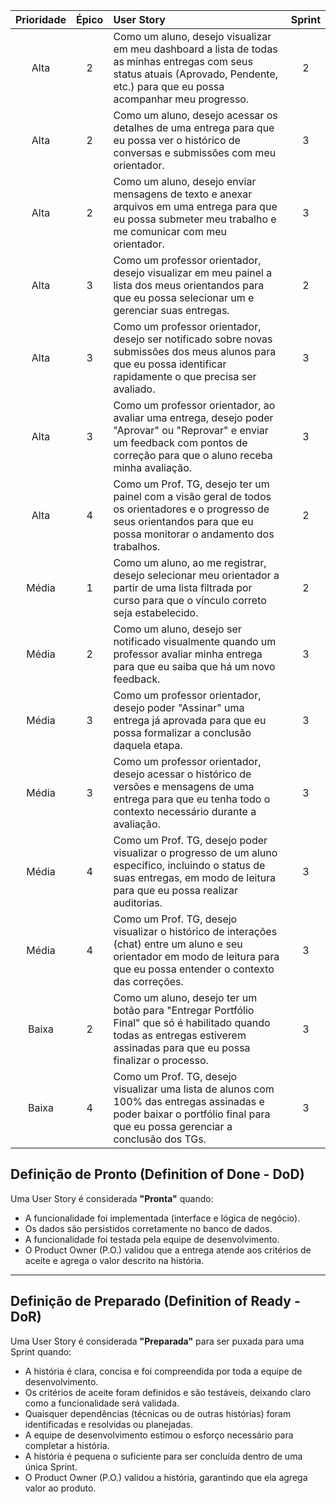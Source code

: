 | Prioridade | Épico | User Story | Sprint |
| :---: | :---: | :--- | :---: |
| Alta | 2 | Como um aluno, desejo visualizar em meu dashboard a lista de todas as minhas entregas com seus status atuais (Aprovado, Pendente, etc.) para que eu possa acompanhar meu progresso. | 2 |
| Alta | 2 | Como um aluno, desejo acessar os detalhes de uma entrega para que eu possa ver o histórico de conversas e submissões com meu orientador. | 3 |
| Alta | 2 | Como um aluno, desejo enviar mensagens de texto e anexar arquivos em uma entrega para que eu possa submeter meu trabalho e me comunicar com meu orientador. | 3 |
| Alta | 3 | Como um professor orientador, desejo visualizar em meu painel a lista dos meus orientandos para que eu possa selecionar um e gerenciar suas entregas. | 2 |
| Alta | 3 | Como um professor orientador, desejo ser notificado sobre novas submissões dos meus alunos para que eu possa identificar rapidamente o que precisa ser avaliado. | 3 |
| Alta | 3 | Como um professor orientador, ao avaliar uma entrega, desejo poder "Aprovar" ou "Reprovar" e enviar um feedback com pontos de correção para que o aluno receba minha avaliação. | 3 |
| Alta | 4 | Como um Prof. TG, desejo ter um painel com a visão geral de todos os orientadores e o progresso de seus orientandos para que eu possa monitorar o andamento dos trabalhos. | 2 |
| Média | 1 | Como um aluno, ao me registrar, desejo selecionar meu orientador a partir de uma lista filtrada por curso para que o vínculo correto seja estabelecido. | 2 |
| Média | 2 | Como um aluno, desejo ser notificado visualmente quando um professor avaliar minha entrega para que eu saiba que há um novo feedback. | 3 |
| Média | 3 | Como um professor orientador, desejo poder "Assinar" uma entrega já aprovada para que eu possa formalizar a conclusão daquela etapa. | 3 |
| Média | 3 | Como um professor orientador, desejo acessar o histórico de versões e mensagens de uma entrega para que eu tenha todo o contexto necessário durante a avaliação. | 3 |
| Média | 4 | Como um Prof. TG, desejo poder visualizar o progresso de um aluno específico, incluindo o status de suas entregas, em modo de leitura para que eu possa realizar auditorias. | 3 |
| Média | 4 | Como um Prof. TG, desejo visualizar o histórico de interações (chat) entre um aluno e seu orientador em modo de leitura para que eu possa entender o contexto das correções. | 3 |
| Baixa | 2 | Como um aluno, desejo ter um botão para "Entregar Portfólio Final" que só é habilitado quando todas as entregas estiverem assinadas para que eu possa finalizar o processo. | 3 |
| Baixa | 4 | Como um Prof. TG, desejo visualizar uma lista de alunos com 100% das entregas assinadas e poder baixar o portfólio final para que eu possa gerenciar a conclusão dos TGs. | 3 |


## Definição de Pronto (Definition of Done - DoD)
Uma User Story é considerada **"Pronta"** quando:

* A funcionalidade foi implementada (interface e lógica de negócio).
* Os dados são persistidos corretamente no banco de dados.
* A funcionalidade foi testada pela equipe de desenvolvimento.
* O Product Owner (P.O.) validou que a entrega atende aos critérios de aceite e agrega o valor descrito na história.

---

## Definição de Preparado (Definition of Ready - DoR)
Uma User Story é considerada **"Preparada"** para ser puxada para uma Sprint quando:

* A história é clara, concisa e foi compreendida por toda a equipe de desenvolvimento.
* Os critérios de aceite foram definidos e são testáveis, deixando claro como a funcionalidade será validada.
* Quaisquer dependências (técnicas ou de outras histórias) foram identificadas e resolvidas ou planejadas.
* A equipe de desenvolvimento estimou o esforço necessário para completar a história.
* A história é pequena o suficiente para ser concluída dentro de uma única Sprint.
* O Product Owner (P.O.) validou a história, garantindo que ela agrega valor ao produto.
